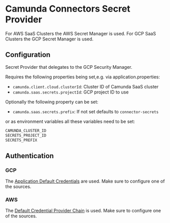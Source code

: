 # Camunda Connectors Secret Provider

For AWS SaaS Clusters the AWS Secret Manager is used. For GCP SaaS Clusters the GCP Secret Manager is used.

## Configuration

Secret Provider that delegates to the GCP Security Manager.

Requires the following properties being set,e.g. via application.properties:

* `camunda.client.cloud.clusterId`: Cluster ID of Camunda SaaS cluster
* `camunda.saas.secrets.projectId`: GCP project ID to use

Optionally the following property can be set:
* `camunda.saas.secrets.prefix`: If not set defaults to `connector-secrets`

or as environment variables all these variables need to be set:

```bash
CAMUNDA_CLUSTER_ID
SECRETS_PROJECT_ID
SECRETS_PREFIX
```

## Authentication

### GCP

The [Application Default Credentials](https://cloud.google.com/docs/authentication/application-default-credentials) are used. Make sure to configure one of the sources.

### AWS

The [Default Credential Provider Chain](https://docs.aws.amazon.com/sdk-for-java/latest/developer-guide/credentials-chain.html) is used. Make sure to configure one of the sources.
